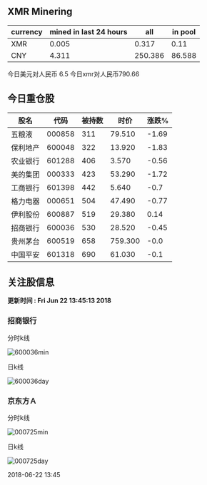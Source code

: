 ## XMR Minering

|currency|mined in last 24 hours|all|in pool|
|---|---|---|---|
|XMR|0.005|0.317|0.11|
|CNY|4.311|250.386|86.588|

今日美元对人民币 6.5	今日xmr对人民币790.66


## 今日重仓股 

|股名|代码|被持数|时价|涨跌%|
|---|---|---|---|---|
|五粮液|000858|311|79.510|-1.69|
|保利地产|600048|322|13.920|-1.83|
|农业银行|601288|406|3.570|-0.56|
|美的集团|000333|423|53.290|-1.72|
|工商银行|601398|442|5.640|-0.7|
|格力电器|000651|504|47.490|-0.77|
|伊利股份|600887|519|29.380|0.14|
|招商银行|600036|530|28.520|-0.45|
|贵州茅台|600519|658|759.300|-0.0|
|中国平安|601318|690|61.030|-0.1|

## 关注股信息
**更新时间 : Fri Jun 22 13:45:13 2018**
### 招商银行 
分时k线

![600036min](http://image.sinajs.cn/newchart/min/n/sh600036.gif)

日k线

![600036day](http://image.sinajs.cn/newchart/daily/n/sh600036.gif)

### 京东方Ａ 
分时k线

![000725min](http://image.sinajs.cn/newchart/min/n/sz000725.gif)

日k线

![000725day](http://image.sinajs.cn/newchart/daily/n/sz000725.gif)

2018-06-22 13:45